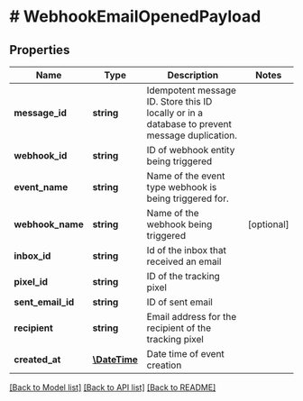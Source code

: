 # # WebhookEmailOpenedPayload

## Properties

Name | Type | Description | Notes
------------ | ------------- | ------------- | -------------
**message_id** | **string** | Idempotent message ID. Store this ID locally or in a database to prevent message duplication. | 
**webhook_id** | **string** | ID of webhook entity being triggered | 
**event_name** | **string** | Name of the event type webhook is being triggered for. | 
**webhook_name** | **string** | Name of the webhook being triggered | [optional] 
**inbox_id** | **string** | Id of the inbox that received an email | 
**pixel_id** | **string** | ID of the tracking pixel | 
**sent_email_id** | **string** | ID of sent email | 
**recipient** | **string** | Email address for the recipient of the tracking pixel | 
**created_at** | [**\DateTime**](\DateTime) | Date time of event creation | 

[[Back to Model list]](../../README#documentation-for-models) [[Back to API list]](../../README#documentation-for-api-endpoints) [[Back to README]](../../README)


